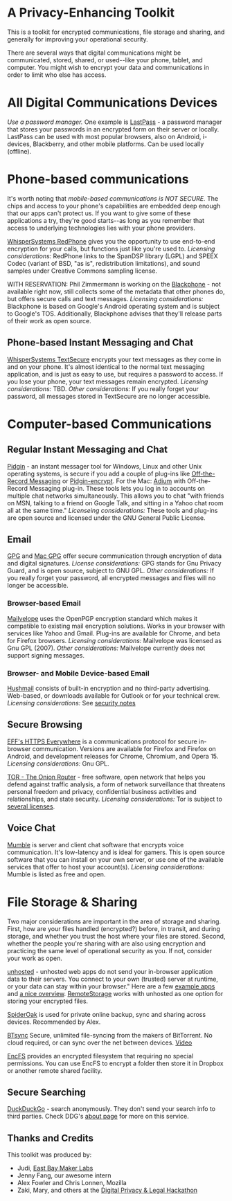 A Privacy-Enhancing Toolkit
============

This is a toolkit for encrypted communications, file storage and sharing, and generally for improving your operational security.

There are several ways that digital communications might be communicated, stored, shared, or used--like your phone, tablet, and computer. You might wish to encrypt your data and communications in order to limit who else has access. 

# All Digital Communications Devices #

*Use a password manager.* One example is [LastPass](https://lastpass.com/) - a password manager that stores your passwords in an encrypted form on their server or locally. LastPass can be used with most popular browsers, also on Android, i-devices, Blackberry, and other mobile platforms. Can be used locally (offline). 


# Phone-based communications #

It's worth noting that *mobile-based communications is NOT SECURE.* The chips and access to your phone's capabilities are embedded deep enough that our apps can't protect us. If you want to give some of these applications a try, they're good starts--as long as you remember that access to underlying technologies lies with your phone providers.

[WhisperSystems RedPhone](https://whispersystems.org/) gives you the opportunity to use end-to-end encryption for your calls, but functions just like you're used to. *Licensing considerations:* RedPhone links to the SpanDSP library (LGPL) and SPEEX Codec (variant of BSD, "as is", redistribution limitations), and sound samples under Creative Commons sampling license.

WITH RESERVATION: Phil Zimmermann is working on the [Blackphone](https://www.blackphone.ch/) - not available right now, still collects some of the metadata that other phones do, but offers secure calls and text messages. *Licensing considerations:* Blackphone is based on Google's Android operating system and is subject to Google's TOS. Additionally, Blackphone advises that they'll release parts of their work as open source.

## Phone-based Instant Messaging and Chat ##

[WhisperSystems TextSecure](https://whispersystems.org/) encrypts your text messages as they come in and on your phone. It's almost identical to the normal text messaging application, and is just as easy to use, but requires a password to access. If you lose your phone, your text messages remain encrypted. *Licensing considerations:* TBD. *Other considerations:* If you really forget your password, all messages stored in TextSecure are no longer accessible.

# Computer-based Communications #

## Regular Instant Messaging and Chat ##

[Pidgin](https://pidgin.im/) - an instant messager tool for Windows, Linux and other Unix operating systems, is secure if you add a couple of plug-ins like [Off-the-Record Messaging](http://www.cypherpunks.ca/otr/) or [Pidgin-encrypt](http://pidgin-encrypt.sourceforge.net/). For the Mac: [Adium](https://adium.im/) with Off-the-Record Messaging plug-in. These tools lets you log in to accounts on multiple chat networks simultaneously. This allows you to chat "with friends on MSN, talking to a friend on Google Talk, and sitting in a Yahoo chat room all at the same time." *Licenseing considerations:* These tools and plug-ins are open source and licensed under the GNU General Public License.

    
## Email ##

[GPG](https://www.gnupg.org/) and [Mac GPG](https://gpgtools.org/) offer secure communication through encryption of data and digital signatures. *License considerations:* GPG stands for Gnu Privacy Guard, and is open source, subject to GNU GPL. *Other considerations:* If you really forget your password, all encrypted messages and files will no longer be accessible.

### Browser-based Email ###

[Mailvelope](http://www.mailvelope.com/) uses the OpenPGP encryption standard which makes it compatible to existing mail encryption solutions. Works in your browser with services like Yahoo and Gmail. Plug-ins are available for Chrome, and beta for Firefox browsers. *Licensing considerations:* Mailvelope was licensed as Gnu GPL (2007). *Other considerations:* Mailvelope currently does not support signing messages.

### Browser- and Mobile Device-based Email ###

[Hushmail](https://www.hushmail.com/about/) consists of built-in encryption and no third-party advertising. Web-based, or downloads available for Outlook or for your technical crew. *Licensing considerations:* See [security notes](https://www.hushmail.com/about/technology/security/)

## Secure Browsing ##

[EFF's HTTPS Everywhere](https://www.eff.org/https-everywhere) is a communications protocol for secure in-browser communication. Versions are available for Firefox and Firefox on Android, and development releases for Chrome, Chromium, and Opera 15. *Licensing considerations:* Gnu GPL.

[TOR - The Onion Router](https://www.torproject.org/) - free software, open network that helps you defend against traffic analysis, a form of network surveillance that threatens personal freedom and privacy, confidential business activities and relationships, and state security. *Licensing considerations:* Tor is subject to [several licenses](https://gitweb.torproject.org/tor.git?a=blob_plain;hb=HEAD;f=LICENSE).


## Voice Chat ##

[Mumble](https://mumble.sourceforge.net/) is server and client chat software that encrypts voice communication. It's low-latency and is ideal for gamers. This is open source software that you can install on your own server, or use one of the available services that offer to host your account(s). *Licensing considerations:* Mumble is listed as free and open.

# File Storage & Sharing #

Two major considerations are important in the area of storage and sharing. First, how are your files handled (encrypted?) before, in transit, and during storage, and whether you trust the host where your files are stored. Second, whether the people you're sharing with are also using encryption and practicing the same level of operational security as you. If not, consider your work as open.

[unhosted](https://unhosted.org) - unhosted web apps do not send your in-browser application data to their servers. You connect to your own (trusted) server at runtime, or your data can stay within your browser." Here are a few [example apps](https://unhosted.org/apps/) and [a nice overview](https://unhosted.org/flyer.html). [RemoteStorage](http://remotestorage.io/) works with unhosted as one option for storing your encrypted files. 

[SpiderOak](http://spideroak.com) is used for private online backup, sync and sharing across devices. Recommended by Alex.

[BTsync](http://www.bittorrent.com/sync/downloads) Secure, unlimited file-syncing from the makers of BitTorrent. No cloud required, or can sync over the net between devices. [Video](https://www.youtube.com/watch?v=044jIZfnyqQ)

[EncFS](http://www.arg0.net/encfs) provides an encrypted filesystem that requiring no special permissions. You can use EncFS to encrypt a folder then store it in Dropbox or another remote shared facility.

## Secure Searching ##

[DuckDuckGo](https://duckduckgo.com) - search anonymously. They don't send your search info to third parties. Check DDG's [about page](https://duckduckgo.com/about) for more on this service.


## Thanks and Credits ##

This toolkit was produced by:
* Judi, [East Bay Maker Labs](https://ebmakerlabs.com)
* Jenny Fang, our awesome intern
* Alex Fowler and Chris Lonnen, Mozilla
* Zaki, Mary, and others at the [Digital Privacy & Legal Hackathon](https://www.hackerleague.org/hackathons/data-privacy-legal-hackathon)
